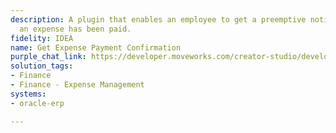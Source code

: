 ```yaml
---
description: A plugin that enables an employee to get a preemptive notification when
  an expense has been paid.
fidelity: IDEA
name: Get Expense Payment Confirmation
purple_chat_link: https://developer.moveworks.com/creator-studio/developer-tools/purple-chat/?conversation=%7B%22startTimestamp%22%3A%2211%3A43%2BAM%22%2C%22messages%22%3A%5B%7B%22role%22%3A%22assistant%22%2C%22parts%22%3A%5B%7B%22reasoningSteps%22%3A%5B%7B%22status%22%3A%22success%22%2C%22richText%22%3A%22%3Cp%3ETrigger%3A+Expense+status+updated+to+%27Paid%27+in+Oracle+Fusion+ERP%3C%2Fp%3E%22%7D%5D%7D%2C%7B%22richText%22%3A%22%3Cp%3E%F0%9F%8E%89+Good+news%21+Your+expense+claim+has+been+processed+and+paid.%3Cbr%3E%3C%2Fp%3E%22%7D%2C%7B%22richText%22%3A%22%3Cb%3E%3Cp%3EExpense+Paid+Notification%3Cbr%3E%3C%2Fp%3E%3C%2Fb%3E%3Cbr%3E%3Cp%3E%3Cb%3EExpense+ID%3A+%3C%2Fb%3E12345%3Cbr%3E%3Cb%3EAmount%3A+%3C%2Fb%3E%24150.00%3Cbr%3E%3Cb%3EDate+Paid%3A+%3C%2Fb%3E2023-04-15%3Cbr%3E%3Cb%3EDescription%3A+%3C%2Fb%3ETravel+to+New+York+City%3Cbr%3E%3C%2Fp%3E%22%7D%2C%7B%22buttons%22%3A%5B%7B%22style%22%3A%22outlined%22%2C%22buttonText%22%3A%22View+Details+in+Oracle+Fusion+ERP%22%7D%2C%7B%22style%22%3A%22outlined%22%2C%22buttonText%22%3A%22Dismiss%22%7D%5D%7D%5D%7D%5D%7D
solution_tags:
- Finance
- Finance - Expense Management
systems:
- oracle-erp

---
```

